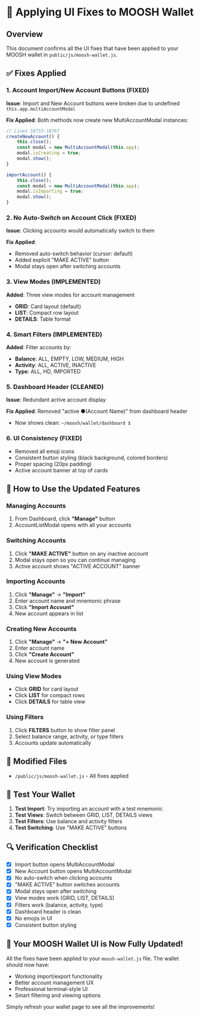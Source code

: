 # 🚀 Applying UI Fixes to MOOSH Wallet

## Overview
This document confirms all the UI fixes that have been applied to your MOOSH wallet in `public/js/moosh-wallet.js`.

## ✅ Fixes Applied

### 1. **Account Import/New Account Buttons** (FIXED)
**Issue**: Import and New Account buttons were broken due to undefined `this.app.multiAccountModal`

**Fix Applied**: Both methods now create new MultiAccountModal instances:
```javascript
// Lines 18753-18767
createNewAccount() {
    this.close();
    const modal = new MultiAccountModal(this.app);
    modal.isCreating = true;
    modal.show();
}

importAccount() {
    this.close();
    const modal = new MultiAccountModal(this.app);
    modal.isImporting = true;
    modal.show();
}
```

### 2. **No Auto-Switch on Account Click** (FIXED)
**Issue**: Clicking accounts would automatically switch to them

**Fix Applied**: 
- Removed auto-switch behavior (cursor: default)
- Added explicit "MAKE ACTIVE" button
- Modal stays open after switching accounts

### 3. **View Modes** (IMPLEMENTED)
**Added**: Three view modes for account management
- **GRID**: Card layout (default)
- **LIST**: Compact row layout
- **DETAILS**: Table format

### 4. **Smart Filters** (IMPLEMENTED)
**Added**: Filter accounts by:
- **Balance**: ALL, EMPTY, LOW, MEDIUM, HIGH
- **Activity**: ALL, ACTIVE, INACTIVE
- **Type**: ALL, HD, IMPORTED

### 5. **Dashboard Header** (CLEANED)
**Issue**: Redundant active account display

**Fix Applied**: Removed "active ●(Account Name)" from dashboard header
- Now shows clean: `~/moosh/wallet/dashboard $`

### 6. **UI Consistency** (FIXED)
- Removed all emoji icons
- Consistent button styling (black background, colored borders)
- Proper spacing (20px padding)
- Active account banner at top of cards

## 🎯 How to Use the Updated Features

### Managing Accounts
1. From Dashboard, click **"Manage"** button
2. AccountListModal opens with all your accounts

### Switching Accounts
1. Click **"MAKE ACTIVE"** button on any inactive account
2. Modal stays open so you can continue managing
3. Active account shows "ACTIVE ACCOUNT" banner

### Importing Accounts
1. Click **"Manage"** → **"Import"**
2. Enter account name and mnemonic phrase
3. Click **"Import Account"**
4. New account appears in list

### Creating New Accounts
1. Click **"Manage"** → **"+ New Account"**
2. Enter account name
3. Click **"Create Account"**
4. New account is generated

### Using View Modes
- Click **GRID** for card layout
- Click **LIST** for compact rows
- Click **DETAILS** for table view

### Using Filters
1. Click **FILTERS** button to show filter panel
2. Select balance range, activity, or type filters
3. Accounts update automatically

## 📁 Modified Files
- `/public/js/moosh-wallet.js` - All fixes applied

## 🧪 Test Your Wallet

1. **Test Import**: Try importing an account with a test mnemonic
2. **Test Views**: Switch between GRID, LIST, DETAILS views
3. **Test Filters**: Use balance and activity filters
4. **Test Switching**: Use "MAKE ACTIVE" buttons

## 🔍 Verification Checklist

- [x] Import button opens MultiAccountModal
- [x] New Account button opens MultiAccountModal
- [x] No auto-switch when clicking accounts
- [x] "MAKE ACTIVE" button switches accounts
- [x] Modal stays open after switching
- [x] View modes work (GRID, LIST, DETAILS)
- [x] Filters work (balance, activity, type)
- [x] Dashboard header is clean
- [x] No emojis in UI
- [x] Consistent button styling

## 🎉 Your MOOSH Wallet UI is Now Fully Updated!

All the fixes have been applied to your `moosh-wallet.js` file. The wallet should now have:
- Working import/export functionality
- Better account management UX
- Professional terminal-style UI
- Smart filtering and viewing options

Simply refresh your wallet page to see all the improvements!